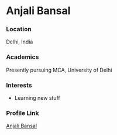 # Anjali Bansal

### Location

Delhi, India

### Academics

Presently pursuing MCA, University of Delhi

### Interests

- Learning new stuff

### Profile Link

[Anjali Bansal](https://github.com/bansalanjali2512)